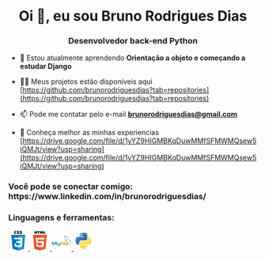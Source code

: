 <h1 align="center">Oi 👋, eu sou Bruno Rodrigues Dias</h1>
<h3 align="center">Desenvolvedor back-end Python</h3>

- 🌱 Estou atualmente aprendendo **Orientação a objeto e começando a estudar Django**

- 👨‍💻 Meus projetos estão disponíveis aqui [https://github.com/brunorodriguesdias?tab=repositories](https://github.com/brunorodriguesdias?tab=repositories)

- 📫 Pode me contatar pelo e-mail **brunorodriguesdias@gmail.com**

- 📄 Conheça melhor as minhas experiencias [https://drive.google.com/file/d/1yYZ9HIGMBKqDuwMMfSFMWMQsew5iQMJt/view?usp=sharing](https://drive.google.com/file/d/1yYZ9HIGMBKqDuwMMfSFMWMQsew5iQMJt/view?usp=sharing)

<h3 align="left">Você pode se conectar comigo: https://www.linkedin.com/in/brunorodriguesdias/</h3>
<p align="left">
</p>

<h3 align="left">Linguagens e ferramentas:</h3>
<p align="left"> <a href="https://www.w3schools.com/css/" target="_blank" rel="noreferrer"> <img src="https://raw.githubusercontent.com/devicons/devicon/master/icons/css3/css3-original-wordmark.svg" alt="css3" width="40" height="40"/> </a> <a href="https://www.w3.org/html/" target="_blank" rel="noreferrer"> <img src="https://raw.githubusercontent.com/devicons/devicon/master/icons/html5/html5-original-wordmark.svg" alt="html5" width="40" height="40"/> </a> <a href="https://www.mysql.com/" target="_blank" rel="noreferrer"> <img src="https://raw.githubusercontent.com/devicons/devicon/master/icons/mysql/mysql-original-wordmark.svg" alt="mysql" width="40" height="40"/> </a> <a href="https://www.python.org" target="_blank" rel="noreferrer"> <img src="https://raw.githubusercontent.com/devicons/devicon/master/icons/python/python-original.svg" alt="python" width="40" height="40"/> </a> </p>


